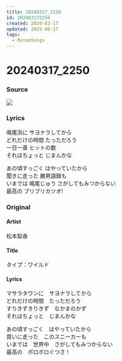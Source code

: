 ```yaml
---
title: 20240317_2250
id: 202403172250
created: 2024-03-17
updated: 2025-06-17
tags:
  - RotomSongs
---
```

# 20240317_2250

### Source

![](https://x.com/Starlystrongest/status/1769360619604697232)

### Lyrics

鳴尾浜に サヨナラしてから  
どれだけの時間 たっただろう  
一日一善 ヒットの数  
それはちょっと じまんかな  

あの頃すっごく はやっていたから  
聞きに走った 勝男語録も  
いまでは 鳴尾じゅう さがしてもみつからない  
最高の ブリブリカツオ!  

### Original

#### Artist

松本梨香

#### Title

タイプ：ワイルド

#### Lyrics

マサラタウンに　サヨナラしてから  
どれだけの時間　たっただろう  
すりきずきりきず　なかまのかず  
それはちょっと　じまんかな  
  
あの頃すっごく　はやっていたから  
買いに走った　このスニーカーも  
いまでは　世界中　さがしてもみつからない  
最高の　ボロボロぐつさ！  


